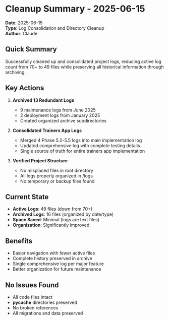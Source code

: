 # Cleanup Summary - 2025-06-15

**Date**: 2025-06-15  
**Type**: Log Consolidation and Directory Cleanup  
**Author**: Claude

## Quick Summary

Successfully cleaned up and consolidated project logs, reducing active log count from 70+ to 49 files while preserving all historical information through archiving.

## Key Actions

1. **Archived 13 Redundant Logs**
   - 9 maintenance logs from June 2025
   - 2 deployment logs from January 2025
   - Created organized archive subdirectories

2. **Consolidated Trainers App Logs**
   - Merged 4 Phase 5.2-5.5 logs into main implementation log
   - Updated comprehensive log with complete testing details
   - Single source of truth for entire trainers app implementation

3. **Verified Project Structure**
   - No misplaced files in root directory
   - All logs properly organized in /logs
   - No temporary or backup files found

## Current State

- **Active Logs**: 49 files (down from 70+)
- **Archived Logs**: 16 files (organized by date/type)
- **Space Saved**: Minimal (logs are text files)
- **Organization**: Significantly improved

## Benefits

- Easier navigation with fewer active files
- Complete history preserved in archive
- Single comprehensive log per major feature
- Better organization for future maintenance

## No Issues Found

- All code files intact
- __pycache__ directories preserved
- No broken references
- All migrations and data preserved